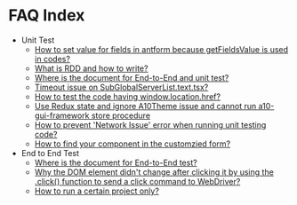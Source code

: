 # FAQ Index

* Unit Test  
  * [How to set value for fields in antform because getFieldsValue is used in codes?](https://a10-gui.gitbook.io/ugf/faq/unit-test#how-to-set-value-for-fields-in-antform-because-getfieldsvalue-is-used-in-codes) 
  * [What is RDD and how to write?](https://a10-gui.gitbook.io/ugf/faq/unit-test#what-is-rdd-and-how-to-write)
  * [Where is the document for End-to-End and unit test?](https://a10-gui.gitbook.io/ugf/faq/unit-test#where-is-the-document-for-end-to-end-and-unit-test)
  * [Timeout issue on SubGlobalServerList.text.tsx?](https://a10-gui.gitbook.io/ugf/faq/unit-test#timeout-issue-on-subglobalserverlist-text-tsx) 
  * [How to test the code having window.location.href?](https://a10-gui.gitbook.io/ugf/faq/unit-test#how-to-test-the-code-having-window-location-href)
  * [Use Redux state and ignore A10Theme issue and cannot run a10-gui-framework store procedure](https://a10-gui.gitbook.io/ugf/faq/unit-test#use-redux-state-and-ignore-a-10-theme-issue-and-cannot-run-a-10-gui-framework-store-procedure)
  * [How to prevent 'Network Issue' error when running unit testing code?](https://a10-gui.gitbook.io/ugf/faq/unit-test#how-to-prevent-network-issue-error-when-running-unit-testing-code)
  * [How to find your component in the customzied form?](https://a10-gui.gitbook.io/ugf/faq/unit-test#how-to-find-your-component-in-the-customzied-form)
* End to End Test
  * [Where is the document for End-to-End test?](https://a10-gui.gitbook.io/ugf/faq/end-to-end-test#where-is-the-document-for-end-to-end-test)
  * [Why the DOM element didn't change after clicking it by using the .click\(\) function to send a click command to WebDriver?](https://a10-gui.gitbook.io/ugf/faq/end-to-end-test#why-the-dom-element-didnt-change-after-clicking-it-by-using-the-click-function-to-send-a-click-command-to-webdriver)
  * [How to run a certain project only?](https://a10-gui.gitbook.io/ugf/faq/end-to-end-test#how-to-run-a-certain-project-only)

